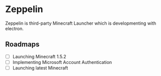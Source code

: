 # Zeppelin

Zeppelin is third-party Minecraft Launcher which is developmenting with electron.

## Roadmaps

- [ ] Launching Minecraft 1.5.2
- [ ] Implementing Microsoft Account Authentication
- [ ] Launching latest Minecraft
